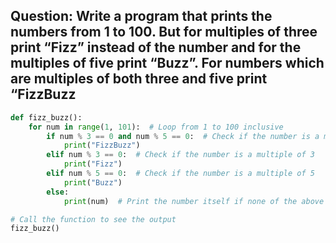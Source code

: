##  Question: Write a program that prints the numbers from 1 to 100. But for multiples of three print “Fizz” instead of the number and for the multiples of five print “Buzz”. For numbers which are multiples of both three and five print “FizzBuzz

```py
def fizz_buzz():
    for num in range(1, 101):  # Loop from 1 to 100 inclusive
        if num % 3 == 0 and num % 5 == 0:  # Check if the number is a multiple of both 3 and 5
            print("FizzBuzz")
        elif num % 3 == 0:  # Check if the number is a multiple of 3
            print("Fizz")
        elif num % 5 == 0:  # Check if the number is a multiple of 5
            print("Buzz")
        else:
            print(num)  # Print the number itself if none of the above conditions are met

# Call the function to see the output
fizz_buzz()

```
